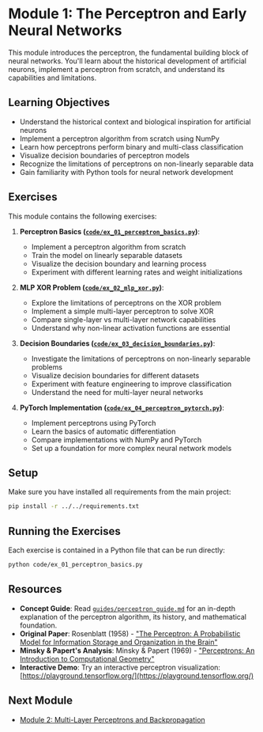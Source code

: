# Module 1: The Perceptron and Early Neural Networks

This module introduces the perceptron, the fundamental building block of neural networks. You'll learn about the historical development of artificial neurons, implement a perceptron from scratch, and understand its capabilities and limitations.

## Learning Objectives

- Understand the historical context and biological inspiration for artificial neurons
- Implement a perceptron algorithm from scratch using NumPy
- Learn how perceptrons perform binary and multi-class classification
- Visualize decision boundaries of perceptron models
- Recognize the limitations of perceptrons on non-linearly separable data
- Gain familiarity with Python tools for neural network development

## Exercises

This module contains the following exercises:

1. **Perceptron Basics ([`code/ex_01_perceptron_basics.py`](code/ex_01_perceptron_basics.py))**:

   - Implement a perceptron algorithm from scratch
   - Train the model on linearly separable datasets
   - Visualize the decision boundary and learning process
   - Experiment with different learning rates and weight initializations

2. **MLP XOR Problem ([`code/ex_02_mlp_xor.py`](code/ex_02_mlp_xor.py))**:

   - Explore the limitations of perceptrons on the XOR problem
   - Implement a simple multi-layer perceptron to solve XOR
   - Compare single-layer vs multi-layer network capabilities
   - Understand why non-linear activation functions are essential

3. **Decision Boundaries ([`code/ex_03_decision_boundaries.py`](code/ex_03_decision_boundaries.py))**:

   - Investigate the limitations of perceptrons on non-linearly separable problems
   - Visualize decision boundaries for different datasets
   - Experiment with feature engineering to improve classification
   - Understand the need for multi-layer neural networks

4. **PyTorch Implementation ([`code/ex_04_perceptron_pytorch.py`](code/ex_04_perceptron_pytorch.py))**:
   - Implement perceptrons using PyTorch
   - Learn the basics of automatic differentiation
   - Compare implementations with NumPy and PyTorch
   - Set up a foundation for more complex neural network models

## Setup

Make sure you have installed all requirements from the main project:

```bash
pip install -r ../../requirements.txt
```

## Running the Exercises

Each exercise is contained in a Python file that can be run directly:

```bash
python code/ex_01_perceptron_basics.py
```

## Resources

- **Concept Guide**: Read [`guides/perceptron_guide.md`](guides/perceptron_guide.md) for an in-depth explanation of the perceptron algorithm, its history, and mathematical foundation.
- **Original Paper**: Rosenblatt (1958) - ["The Perceptron: A Probabilistic Model for Information Storage and Organization in the Brain"](https://psycnet.apa.org/record/1959-09865-001)
- **Minsky & Papert's Analysis**: Minsky & Papert (1969) - ["Perceptrons: An Introduction to Computational Geometry"](https://mitpress.mit.edu/books/perceptrons)
- **Interactive Demo**: Try an interactive perceptron visualization: [https://playground.tensorflow.org/](https://playground.tensorflow.org/)

## Next Module

- [Module 2: Multi-Layer Perceptrons and Backpropagation](../module2/README.md)

